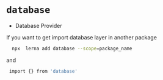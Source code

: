 # `database`

- Database Provider


If you want to get import database layer in another package 
```sh
  npx  lerna add database --scope=package_name
```
and 
```sh
 import {} from 'database'
```


